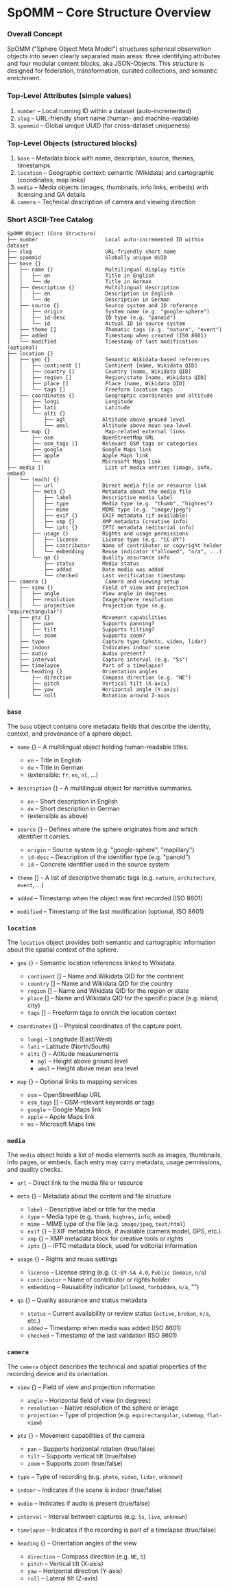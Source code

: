 # SpOMM – Core Structure Overview

### Overall Concept

SpOMM ("Sphere Object Meta Model") structures spherical observation objects into seven clearly separated main areas: three identifying attributes and four modular content blocks, aka JSON-Objects. This structure is designed for federation, transformation, curated collections, and semantic enrichment.

### Top-Level Attributes (simple values)

1. `number` – Local running ID within a dataset (auto-incremented)
2. `slug` – URL-friendly short name (human- and machine-readable)
3. `spommid` – Global unique UUID (for cross-dataset uniqueness)

### Top-Level Objects (structured blocks)

1. `base` – Metadata block with name, description, source, themes, timestamps
2. `location` – Geographic context: semantic (Wikidata) and cartographic (coordinates, map links)
3. `media` – Media objects (images, thumbnails, info links, embeds) with licensing and QA details
4. `camera` – Technical description of camera and viewing direction

### Short ASCII-Tree Catalog

```
SpOMM Object (Core Structure)
├── number                      Local auto-incremented ID within dataset
├── slug                        URL-friendly short name
├── spommid                     Globally unique UUID
├── base {}
│   ├── name {}                 Multilingual display title
│   │   ├── en                  Title in English
│   │   └── de                  Title in German
│   ├── description {}          Multilingual description
│   │   ├── en                  Description in English
│   │   └── de                  Description in German
│   ├── source {}               Source system and ID reference
│   │   ├── origin              System name (e.g. "google-sphere")
│   │   ├── id-desc             ID type (e.g. "panoid")
│   │   └── id                  Actual ID in source system
│   ├── theme []                Thematic tags (e.g. "nature", "event")
│   ├── added                   Timestamp when created (ISO 8601)
│   └── modified                Timestamp of last modification (optional)
├── location {}
│   ├── geo {}                  Semantic Wikidata-based references
│   │   ├── continent []        Continent [name, Wikidata QID]
│   │   ├── country []          Country [name, Wikidata QID]
│   │   ├── region []           Region/state [name, Wikidata QID]
│   │   ├── place []            Place [name, Wikidata QID]
│   │   └── tags []             Freeform location tags
│   ├── coordinates {}          Geographic coordinates and altitude
│   │   ├── longi               Longitude
│   │   ├── lati                Latitude
│   │   └── alti {}
│   │       ├── agl            Altitude above ground level
│   │       └── amsl           Altitude above mean sea level
│   └── map {}                  Map-related external links
│       ├── osm                OpenStreetMap URL
│       ├── osm_tags []        Relevant OSM tags or categories
│       ├── google             Google Maps link
│       ├── apple              Apple Maps link
│       └── ms                 Microsoft Maps link
├── media []                    List of media entries (image, info, embed)
│   └── (each) {}
│       ├── url                Direct media file or resource link
│       ├── meta {}            Metadata about the media file
│       │   ├── label          Descriptive media label
│       │   ├── type           Media type (e.g. "thumb", "highres")
│       │   ├── mime           MIME type (e.g. "image/jpeg")
│       │   ├── exif {}        EXIF metadata (if available)
│       │   ├── xmp {}         XMP metadata (creative info)
│       │   └── iptc {}        IPTC metadata (editorial info)
│       ├── usage {}           Rights and usage permissions
│       │   ├── license        License type (e.g. "CC-BY")
│       │   ├── contributor    Name of contributor or copyright holder
│       │   └── embedding      Reuse indicator ("allowed", "n/a", ...)
│       └── qa {}              Quality assurance info
│           ├── status         Media status
│           ├── added          Date media was added
│           └── checked        Last verification timestamp
├── camera {}                   Camera and viewing setup
│   ├── view {}                Field of view and projection
│   │   ├── angle              View angle in degrees
│   │   ├── resolution         Image/sphere resolution
│   │   └── projection         Projection type (e.g. "equirectangular")
│   ├── ptz {}                 Movement capabilities
│   │   ├── pan                Supports panning?
│   │   ├── tilt               Supports tilting?
│   │   └── zoom               Supports zoom?
│   ├── type                   Capture type (photo, video, lidar)
│   ├── indoor                 Indicates indoor scene
│   ├── audio                  Audio present?
│   ├── interval               Capture interval (e.g. "5s")
│   ├── timelapse              Part of a timelapse?
│   └── heading {}             Orientation angles
│       ├── direction          Compass direction (e.g. "NE")
│       ├── pitch              Vertical tilt (X-axis)
│       ├── yaw                Horizontal angle (Y-axis)
│       └── roll               Rotation around Z-axis

```





### `base`

The `base` object contains core metadata fields that describe the identity, context, and provenance of a sphere object.

- `name` {} – A multilingual object holding human-readable titles.
  - `en` – Title in English
  - `de` – Title in German
  - (extensible: `fr`, `es`, `nl`, ...)

- `description` {} – A multilingual object for narrative summaries.
  - `en` – Short description in English
  - `de` – Short description in German
  - (extensible as above)

- `source` {} – Defines where the sphere originates from and which identifier it carries.
  - `origin` – Source system (e.g. "google-sphere", "mapillary")
  - `id-desc` – Description of the identifier type (e.g. "panoid")
  - `id` – Concrete identifier used in the source system

- `theme` [] – A list of descriptive thematic tags (e.g. `nature`, `architecture`, `event`, ...)

- `added` – Timestamp when the object was first recorded (ISO 8601)

- `modified` – Timestamp of the last modification (optional, ISO 8601)

### `location`

The `location` object provides both semantic and cartographic information about the spatial context of the sphere.

- `geo` {} – Semantic location references linked to Wikidata.
  - `continent` [] – Name and Wikidata QID for the continent
  - `country` [] – Name and Wikidata QID for the country
  - `region` [] – Name and Wikidata QID for the region or state
  - `place` [] – Name and Wikidata QID for the specific place (e.g. island, city)
  - `tags` [] – Freeform tags to enrich the location context

- `coordinates` {} – Physical coordinates of the capture point.
  - `longi` – Longitude (East/West)
  - `lati` – Latitude (North/South)
  - `alti` {} – Altitude measurements
    - `agl` – Height above ground level
    - `amsl` – Height above mean sea level

- `map` {} – Optional links to mapping services
  - `osm` – OpenStreetMap URL
  - `osm_tags` [] – OSM-relevant keywords or tags
  - `google` – Google Maps link
  - `apple` – Apple Maps link
  - `ms` – Microsoft Maps link

### `media`

The `media` object holds a list of media elements such as images, thumbnails, info pages, or embeds. Each entry may carry metadata, usage permissions, and quality checks.

- `url` – Direct link to the media file or resource

- `meta` {} – Metadata about the content and file structure
  - `label` – Descriptive label or title for the media
  - `type` – Media type (e.g. `thumb`, `highres`, `info`, `embed`)
  - `mime` – MIME type of the file (e.g. `image/jpeg`, `text/html`)
  - `exif` {} – EXIF metadata block, if available (camera model, GPS, etc.)
  - `xmp` {} – XMP metadata block for creative tools or rights
  - `iptc` {} – IPTC metadata block, used for editorial information

- `usage` {} – Rights and reuse settings
  - `license` – License string (e.g. `CC-BY-SA 4.0`, `Public Domain`, `n/a`)
  - `contributor` – Name of contributor or rights holder
  - `embedding` – Reusability indicator (`allowed`, `forbidden`, `n/a`, "")

- `qa` {} – Quality assurance and status metadata
  - `status` – Current availability or review status (`active`, `broken`, `n/a`, etc.)
  - `added` – Timestamp when media was added (ISO 8601)
  - `checked` – Timestamp of the last validation (ISO 8601)

### `camera`

The `camera` object describes the technical and spatial properties of the recording device and its orientation.

- `view` {} – Field of view and projection information
  - `angle` – Horizontal field of view (in degrees)
  - `resolution` – Native resolution of the sphere or image
  - `projection` – Type of projection (e.g. `equirectangular`, `cubemap`, `flat-view`)

- `ptz` {} – Movement capabilities of the camera
  - `pan` – Supports horizontal rotation (true/false)
  - `tilt` – Supports vertical tilt (true/false)
  - `zoom` – Supports zoom (true/false)

- `type` – Type of recording (e.g. `photo`, `video`, `lidar`, `unknown`)
- `indoor` – Indicates if the scene is indoor (true/false)
- `audio` – Indicates if audio is present (true/false)
- `interval` – Interval between captures (e.g. `5s`, `live`, `unknown`)
- `timelapse` – Indicates if the recording is part of a timelapse (true/false)

- `heading` {} – Orientation angles of the view
  - `direction` – Compass direction (e.g. `NE`, `S`)
  - `pitch` – Vertical tilt (X-axis)
  - `yaw` – Horizontal direction (Y-axis)
  - `roll` – Lateral tilt (Z-axis)


